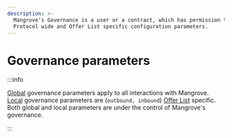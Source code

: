 ```yaml
---
description: >-
  Mangrove's Governance is a user or a contract, which has permission to set
  Protocol wide and Offer List specific configuration parameters.
---
```


# Governance parameters

:::info 

[Global](global-variables.md) governance parameters apply to all interactions with Mangrove. [Local](local-variables.md) governance parameters are (`outbound, inbound`) [Offer List](../../../meta-topics/broken-reference/) specific. Both global and local parameters are under the control of Mangrove's governance.

:::
